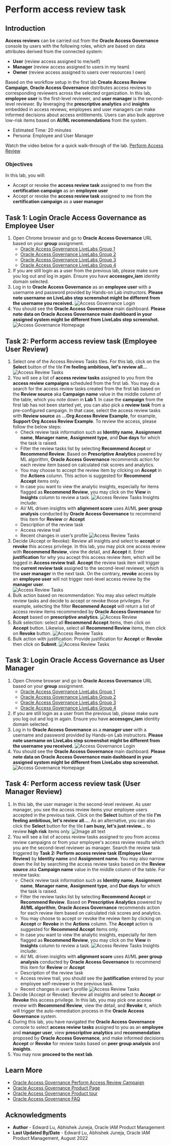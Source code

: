 # Perform access review task

## Introduction

**Access reviews** can be carried out from the **Oracle Access Governance** console by users with the following roles, which are based on data attributes derived from the connected system:

* **User** (review access assigned to me/self)
* **Manager** (review access assigned to users in my team)
* **Owner** (review access assigned to users over resources I own)

Based on the workflow setup in the first lab **Create Access Review Campaign**, **Oracle Access Governance** distributes access reviews to corresponding reviewers across the selected organization. In this lab, **employee user** is the first-level reviewer, and **user manager** is the second-level reviewer. By leveraging the **prescriptive analytics** and **insights** embedded in access reviews, employees and user managers can make informed decisions about access entitlements. Users can also bulk approve low-risk items based on **AI/ML recommendations** from the system. 
* Estimated Time: 20 minutes
* Persona: Employee and User Manager

Watch the video below for a quick walk-through of the lab.
[Perform Access Review](videohub:1_kui9p56v)

### Objectives

In this lab, you will:
* Accept or revoke the **access review task** assigned to me from the **certification campaign** as an **employee user**
* Accept or revoke the **access review task** assigned to me from the **certification campaign** as a **user manager**

## Task 1: Login Oracle Access Governance as Employee User

1. Open Chrome browser and go to **Oracle Access Governance** URL based on your **group** assignment. 
    - [Oracle Access Governance LiveLabs Group 1](https://accessgov-ocw-01-yzukikevdw6w.access-governance.us-ashburn-1.oci.oraclecloud.com/ui/)
    - [Oracle Access Governance LiveLabs Group 2](https://accessgov-ocw-002-yzukikevdw6w.access-governance.us-ashburn-1.oci.oraclecloud.com/ui/)
    - [Oracle Access Governance LiveLabs Group 3](https://accessgov-ocw-03-yzukikevdw6w.access-governance.us-ashburn-1.oci.oraclecloud.com/ui/)
    - [Oracle Access Governance LiveLabs Group 4](https://accessgov-ocw04-yzukikevdw6w.access-governance.us-ashburn-1.oci.oraclecloud.com/ui/)
2. If you are still login as a user from the previous lab, please make sure you log out and log in again. Ensure you have **accessgov_iam** identity domain selected.
3. Log in to **Oracle Access Governance** as an **employee user** with a username and password provided by Hands-on Lab instructors. **Please note username on LiveLabs step screenshot might be different from the username you received.**
	![Access Governance Login](images/ag-logon.png)
4. You should see the **Oracle Access Governance** main dashboard. **Please note data on Oracle Access Governance main dashboard in your assigned system might be different from LiveLabs step screenshot.**
  ![Access Governance Homepage](images/ag-homepage.png)

## Task 2: Perform access review task (Employee User Review)

1. Select one of the Access Reviews Tasks tiles. For this lab, click on the **Select** button of the tile **I'm feeling ambitious, let's review all...**
  ![Access Review Tasks](images/open-menu-review.png)
2. You will see a list of **access review tasks** assigned to you from the **access review campaigns** scheduled from the first lab. You may do a search for the access review tasks created from the first lab based on the **Review source** aka **Campaign name** value in the middle column of the table, which you note down in **Lab 1**. In case the **campaign** from the first lab has not been started yet, you can also pick a **review task** from a pre-configured campaign. In that case, select the access review tasks with **Review source** as **...Org Access Review Example**, for example, **Support Org Access Review Example**. To review the access, please follow the below steps:
    - Check review task information such as **Identity name**, **Assignment name**, **Manager name**, **Assignment type**, and **Due days** for which the task is raised.
    - Filter the review tasks list by selecting **Recommend Accept** or **Recommend Review**. Based on **Prescriptive Analytics** powered by ML algorithm, **Oracle Access Governance** recommends action for each review item based on calculated risk scores and analytics. 
    - You may choose to accept the review item by clicking on **Accept** in the **Actions** column. This action is suggested for **Recommend Accept** items only. 
    - In case you want to view the analytic insights, especially for items flagged as **Recommend Review**, you may click on the **View** in **Insights** column to review a task.
  ![Access Review Tasks](images/select-review-recommended.png)
Insights include:
    - AI/ ML driven insights with **alignment score** uses AI/ML **peer group analysis** conducted by **Oracle Access Governance** to recommend this item for **Review** or **Accept** 
    - Description of the review task
    - Access review trail
    - Recent changes in user’s profile
  ![Access Review Tasks](images/review-insight-analytics.png)
3. Decide (Accept or Revoke): Review all insights and select to **accept** or **revoke** this access privilege. In this lab, you may pick one access review with **Recommend Review**, view the detail, and **Accept** it. Enter **justification** for why you accept this access review item, which will be logged in **Access review trail**. **Accept** the review task item will trigger the **current review task** assigned to the second-level reviewer, which is the **user manager** in the next task. On the contrary, **revoke** access by an **employee user** will not trigger next-level access review by the **manager user**.  
  ![Access Review Tasks](images/revoke-accept-with-insights.png)
4. Bulk action based on recommendation: You may also select multiple review tasks and decide to accept or revoke those privileges. For example, selecting the filter **Recommend Accept** will return a list of access review items recommended by **Oracle Access Governance** for **Accept** based on **prescriptive analytics**. 
  ![Access Review](images/bulk-review.png)
5. Bulk selection: select all **Recommend Accept** items, then click on **Accept** button. Likewise, select all **Recommend Review** items, then click on **Revoke** button.
  ![Access Review Tasks](images/bulk-review-selection.png)
5. Bulk action with justification: Provide justification for **Accept** or **Revoke** then click on **Submit**.
  ![Access Review Tasks](images/bulk-accept-justification.png)

## Task 3: Login Oracle Access Governance as User Manager

1. Open Chrome browser and go to **Oracle Access Governance** URL based on your **group** assignment. 
    - [Oracle Access Governance LiveLabs Group 1](https://accessgov-ocw-01-yzukikevdw6w.access-governance.us-ashburn-1.oci.oraclecloud.com/ui/)
    - [Oracle Access Governance LiveLabs Group 2](https://accessgov-ocw-002-yzukikevdw6w.access-governance.us-ashburn-1.oci.oraclecloud.com/ui/)
    - [Oracle Access Governance LiveLabs Group 3](https://accessgov-ocw-03-yzukikevdw6w.access-governance.us-ashburn-1.oci.oraclecloud.com/ui/)
    - [Oracle Access Governance LiveLabs Group 4](https://accessgov-ocw04-yzukikevdw6w.access-governance.us-ashburn-1.oci.oraclecloud.com/ui/)
2. If you are still login as a user from the previous lab, please make sure you log out and log in again. Ensure you have **accessgov_iam** identity domain selected.
3. Log in to **Oracle Access Governance** as a **manager user** with a username and password provided by Hands-on Lab instructors. **Please note username on LiveLabs step screenshot might be different from the username you received.**
	![Access Governance Login](images/ag-logon.png)
4. You should see the **Oracle Access Governance** main dashboard. **Please note data on Oracle Access Governance main dashboard in your assigned system might be different from LiveLabs step screenshot.**
  ![Access Governance Homepage](images/ag-homepage.png)

## Task 4: Perform access review task (User Manager Review)

1. In this lab, the user manager is the second-level reviewer. As user manager, you see the access review items your employee users accepted in the previous task. Click on the **Select** button of the tile **I'm feeling ambitious, let's review all...**. As an alternative, you can also click the **Select** button for the tile **I am busy, let's just review...** to review **high risk** items only. 
  ![Image alt text](images/open-menu-manager-review.png)
2. You will see a list of access review tasks assigned to you from access review campaigns or from your employee's access review results which you are the second-level reviewer as manager. Search the review task triggered by **Task 2: Perform access review task (Employee User Review)** by **Identity name** and **Assignment name**. You may also narrow down the list by searching the access review tasks based on the **Review source** aka **Campaign name** value in the middle column of the table. For review tasks:
    - Check review task information such as **Identity name**, **Assignment name**, **Manager name**, **Assignment type**, and **Due days** for which the task is raised.
    - Filter the review tasks list by selecting **Recommend Accept** or **Recommend Review**. Based on **Prescriptive Analytics** powered by **AI/ML algorithm**, **Oracle Access Governance** recommends action for each review item based on calculated risk scores and analytics.
    - You may choose to accept or revoke the review item by clicking on **Accept** or **Revoke** in the **Actions** column. The **Accept** action is suggested for **Recommend Accept** items only.
    - In case you want to view the analytic insights, especially for item flagged as **Recommend Review**, you may click on the **View** in **Insights** column to review a task.
  ![Access Review Tasks](images/access-review-manager.png)
Insights include:
    - AI/ ML driven insights with **alignment score** uses AI/ML **peer group analysis** conducted by **Oracle Access Governance** to recommend this item for **Review** or **Accept** 
    - Description of the review task
    - Access review trail, you should see the **justification** entered by your employee self-reviewer in the previous task. 
    - Recent changes in user’s profile
  ![Access Review Tasks](images/access-review-insights-manager.png)
3. Decide (Accept or Revoke): Review all insights and select to **Accept** or **Revoke** this access privilege. In this lab, you may pick one access review with **Recommend Review**, view the detail, and **Revoke** it, which will trigger the auto-remediation process in the **Oracle Access Governance** system. 
4. During this lab, you have navigated the **Oracle Access Governance** console to select **access review tasks** assigned to you as an **employee** and **manager user**, view **prescriptive analytics** and **recommendation** proposed by **Oracle Access Governance**, and make informed decisions **Accept** or **Revoke** for review tasks based on **peer group analysis** and **insights**. 
5. You may now **proceed to the next lab**. 

## Learn More

* [Oracle Access Governance Perform Access Review Campaign](https://docs.oracle.com/en/cloud/paas/access-governance/aarrs/index.html)
* [Oracle Access Governance Product Page](https://www.oracle.com/security/cloud-security/access-governance/)
* [Oracle Access Governance Product tour](https://www.oracle.com/webfolder/s/quicktours/paas/pt-sec-access-governance/index.html)
* [Oracle Access Governance FAQ](https://www.oracle.com/security/cloud-security/access-governance/faq/)

## Acknowledgments
* **Author** - Edward Lu, Abhishek Juneja, Oracle IAM Product Management
* **Last Updated By/Date** - Edward Lu, Abhishek Juneja, Oracle IAM Product Management, August 2022

